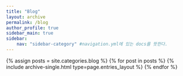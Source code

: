 ```yaml
---
title: "Blog"
layout: archive
permalink: /blog
author_profile: true
sidebar_main: true
sidebar:
    nav: "sidebar-category" #navigation.yml에 있는 docs를 뜻한다.
---
```


{% assign posts = site.categories.blog %}
{% for post in posts %} {% include archive-single.html type=page.entries_layout %} {% endfor %}